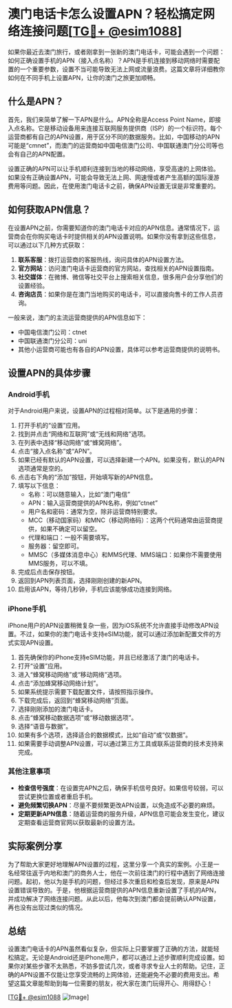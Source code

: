 # 澳门电话卡怎么设置APN？轻松搞定网络连接问题[[TG💪+ @esim1088](https://t.me/s/esim1088)]

如果你最近去澳门旅行，或者刚拿到一张新的澳门电话卡，可能会遇到一个问题：如何正确设置手机的APN（接入点名称）？APN是手机连接到移动网络时需要配置的一个重要参数，设置不当可能导致无法上网或流量浪费。这篇文章将详细教你如何在不同手机上设置APN，让你的澳门之旅更加顺畅。

## 什么是APN？

首先，我们来简单了解一下APN是什么。APN全称是Access Point Name，即接入点名称。它是移动设备用来连接互联网服务提供商（ISP）的一个标识符。每个运营商都有自己的APN设置，用于区分不同的数据服务。比如，中国移动的APN可能是“cmnet”，而澳门的运营商如中国电信澳门公司、中国联通澳门分公司等也会有自己的APN配置。

设置正确的APN可以让手机顺利连接到当地的移动网络，享受高速的上网体验。如果没有正确设置APN，可能会导致无法上网、网速慢或者产生高额的国际漫游费用等问题。因此，在使用澳门电话卡之前，确保APN设置无误是非常重要的。

## 如何获取APN信息？

在设置APN之前，你需要知道你的澳门电话卡对应的APN信息。通常情况下，运营商会在你购买电话卡时提供相关的APN设置说明。如果你没有拿到这些信息，可以通过以下几种方式获取：

1. **联系客服**：拨打运营商的客服热线，询问具体的APN设置方法。
2. **官方网站**：访问澳门电话卡运营商的官方网站，查找相关的APN设置指南。
3. **社交媒体**：在微博、微信等社交平台上搜索相关信息，很多用户会分享他们的设置经验。
4. **咨询店员**：如果你是在澳门当地购买的电话卡，可以直接向售卡的工作人员咨询。

一般来说，澳门的主流运营商提供的APN信息如下：
- 中国电信澳门公司：ctnet
- 中国联通澳门分公司：uni
- 其他小运营商可能也有各自的APN设置，具体可以参考运营商提供的说明书。

## 设置APN的具体步骤

### Android手机

对于Android用户来说，设置APN的过程相对简单。以下是通用的步骤：

1. 打开手机的“设置”应用。
2. 找到并点击“网络和互联网”或“无线和网络”选项。
3. 在列表中选择“移动网络”或“蜂窝网络”。
4. 点击“接入点名称”或“APN”。
5. 如果已经有默认的APN设置，可以选择新建一个APN。如果没有，默认的APN选项通常是空的。
6. 点击右下角的“添加”按钮，开始填写新的APN信息。
7. 填写以下信息：
   - 名称：可以随意输入，比如“澳门电信”
   - APN：输入运营商提供的APN名称，例如“ctnet”
   - 用户名和密码：通常为空，除非运营商特别要求。
   - MCC（移动国家码）和MNC（移动网络码）：这两个代码通常由运营商提供，如果不确定可以留空。
   - 代理和端口：一般不需要填写。
   - 服务器：留空即可。
   - MMSC（多媒体消息中心）和MMS代理、MMS端口：如果你不需要使用MMS服务，可以不填。
8. 完成后点击保存按钮。
9. 返回到APN列表页面，选择刚刚创建的新APN。
10. 启用该APN，等待几秒钟，手机应该能够成功连接到网络。

### iPhone手机

iPhone用户的APN设置稍微复杂一些，因为iOS系统不允许直接手动修改APN设置。不过，如果你的澳门电话卡支持eSIM功能，就可以通过添加新配置文件的方式实现APN设置。

1. 首先确保你的iPhone支持eSIM功能，并且已经激活了澳门的电话卡。
2. 打开“设置”应用。
3. 进入“蜂窝移动网络”或“移动网络”选项。
4. 点击“添加蜂窝移动网络计划”。
5. 如果系统提示需要下载配置文件，请按照指示操作。
6. 下载完成后，返回到“蜂窝移动网络”页面。
7. 选择刚刚添加的澳门电话卡。
8. 点击“蜂窝移动数据选项”或“移动数据选项”。
9. 选择“语音与数据”。
10. 如果有多个选项，选择适合的数据模式，比如“自动”或“仅数据”。
11. 如果需要手动调整APN设置，可以通过第三方工具或联系运营商的技术支持来完成。

### 其他注意事项

- **检查信号强度**：在设置完APN之后，确保手机信号良好。如果信号较弱，可以尝试更换位置或者重启手机。
- **避免频繁切换APN**：尽量不要频繁更改APN设置，以免造成不必要的麻烦。
- **定期更新APN信息**：随着运营商的服务升级，APN信息可能会发生变化，建议定期查看运营商官网以获取最新的设置方法。

## 实际案例分享

为了帮助大家更好地理解APN设置的过程，这里分享一个真实的案例。小王是一名经常往返于内地和澳门的商务人士，他在一次前往澳门的行程中遇到了网络连接问题。起初，他以为是手机的问题，但经过多次重启和检查后发现，原来是APN设置错误导致的。于是，他根据运营商提供的APN信息重新设置了手机的APN，并成功解决了网络连接问题。从此以后，他每次到澳门都会提前确认APN设置，再也没有出现过类似的情况。

## 总结

设置澳门电话卡的APN虽然看似复杂，但实际上只要掌握了正确的方法，就能轻松搞定。无论是Android还是iPhone用户，都可以通过上述步骤顺利完成设置。如果你对某些步骤不太熟悉，不妨多尝试几次，或者寻求专业人士的帮助。记住，正确的APN设置不仅能让您享受流畅的上网体验，还能避免不必要的费用支出。希望这篇文章能帮助到每一位需要的朋友，祝大家在澳门玩得开心、用得舒心！

[[TG💪+ @esim1088](https://t.me/s/esim1088) ![Image](https://i.postimg.cc/4NQfJmqS/Snipaste-2025-05-13-00-14-12.png)]
